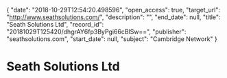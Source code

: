 {
  "date": "2018-10-29T12:54:20.498596", 
  "open_access": true, 
  "target_url": "http://www.seathsolutions.com/", 
  "description": "", 
  "end_date": null, 
  "title": "Seath Solutions Ltd", 
  "record_id": "20181029T125420/dhgrAY6fp3ByPgi66cBlSw==", 
  "publisher": "seathsolutions.com", 
  "start_date": null, 
  "subject": "Cambridge Network"
}

# Seath Solutions Ltd

